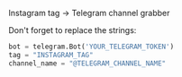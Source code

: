 Instagram tag -> Telegram channel grabber

Don't forget to replace the strings:
```python
bot = telegram.Bot('YOUR_TELEGRAM_TOKEN')
tag = "INSTAGRAM_TAG"
channel_name = "@TELEGRAM_CHANNEL_NAME"
```